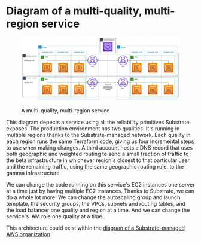 # Diagram of a multi-quality, multi-region service

<figure><img src="substrate-demo.png" alt="Diagram of a multi-quality, multi-region service"><figcaption><p>A multi-quality, multi-region service</p></figcaption></figure>

This diagram depects a service using all the reliability primitives Substrate exposes. The production environment has two qualities. It's running in multiple regions thanks to the Substrate-managed network. Each quality in each region runs the same Terraform code, giving us four incremental steps to use when making changes. A third account hosts a DNS record that uses both geographic and weighted routing to send a small fraction of traffic to the beta infrastructure in whichever region's closest to that particular user and the remaining traffic, using the same geographic routing rule, to the gamma infrastructure.

We can change the code running on this service's EC2 instances one server at a time just by having multiple EC2 instances. Thanks to Substrate, we can do a whole lot more: We can change the autoscaling group and launch template, the security groups, the VPCs, subnets and routing tables, and the load balancer one quality and region at a time. And we can change the service's IAM role one quality at a time.

This architecture could exist within the [diagram of a Substrate-managed AWS organization](diagram-substrate-managed-aws-organization.html).
